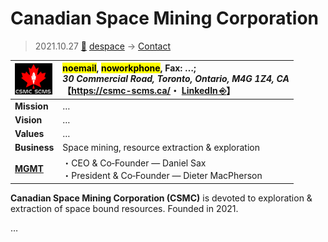 # Canadian Space Mining Corporation
> 2021.10.27 [🚀](../../../index/index.md) [despace](../index.md) → [Contact](../contact.md)

|[![](../f/contact/c/csmc_logo1_thumb.webp)](../f/contact/c/csmc_logo1.webp)|<mark>noemail</mark>, <mark>noworkphone</mark>, Fax: …;<br> *30 Commercial Road, Toronto, Ontario, M4G 1Z4, CA*<br> 【<https://csmc-scms.ca/>・ [LinkedIn ⎆](https://www.linkedin.com/company/canadian-space-mining-corporation)】|
|:-|:-|
|**Mission**|…|
|**Vision**|…|
|**Values**|…|
|**Business**|Space mining, resource extraction & exploration|
|**[MGMT](../mgmt.md)**|・CEO & Co‑Founder — Daniel Sax<br> ・President & Co‑Founder — Dieter MacPherson|

**Canadian Space Mining Corporation (CSMC)** is devoted to exploration & extraction of space bound resources. Founded in 2021.

<p style="page-break-after:always"> </p>

…
